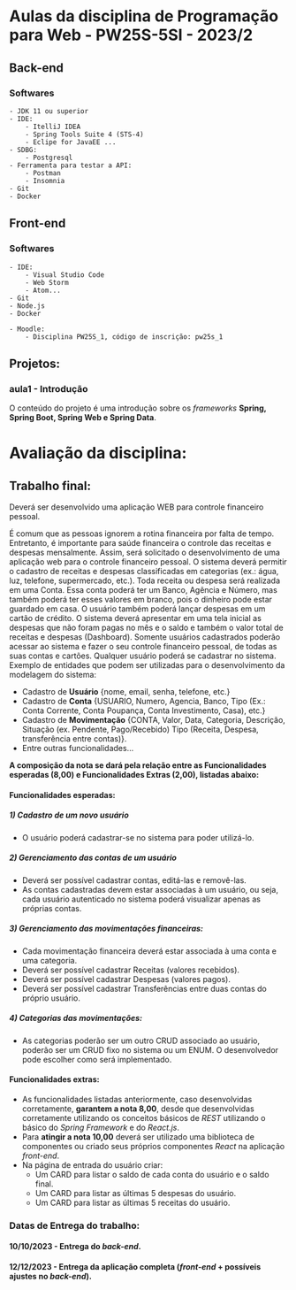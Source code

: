 # Aulas da disciplina de Programação para Web - PW25S-5SI - 2023/2

## Back-end 

### Softwares
	- JDK 11 ou superior
	- IDE:
		- ItelliJ IDEA
		- Spring Tools Suite 4 (STS-4)
		- Eclipe for JavaEE ...
	- SDBG:
		- Postgresql
	- Ferramenta para testar a API:
		- Postman
		- Insomnia
	- Git
	- Docker
	
## Front-end 

### Softwares
	- IDE:
		- Visual Studio Code
		- Web Storm
		- Atom...
	- Git
	- Node.js
	- Docker

	- Moodle:
		- Disciplina PW25S_1, código de inscrição: pw25s_1
	
## Projetos:

### aula1 -  Introdução
O conteúdo do projeto é uma introdução sobre os *frameworks* **Spring, Spring Boot, Spring Web e Spring Data**.


# Avaliação da disciplina:

## Trabalho final:

Deverá ser desenvolvido uma aplicação WEB para controle financeiro pessoal.

É comum que as pessoas ignorem a rotina financeira por falta de tempo. Entretanto, é importante para saúde financeira o controle das receitas e despesas mensalmente. Assim, será solicitado o desenvolvimento de uma aplicação web para o controle financeiro pessoal. O sistema deverá permitir o cadastro de receitas e despesas classificadas em categorias (ex.: água, luz, telefone, supermercado, etc.). Toda receita ou despesa será realizada em uma Conta. Essa conta poderá ter um Banco, Agência e Número, mas também poderá ter esses valores em branco, pois o dinheiro pode estar guardado em casa. O usuário também poderá lançar despesas em um cartão de crédito. O sistema deverá apresentar em uma tela inicial as despesas que não foram pagas no mês e o saldo e também o valor total de receitas e despesas (Dashboard). Somente usuários cadastrados poderão acessar ao sistema e fazer o seu controle financeiro pessoal, de todas as suas contas e cartões. Qualquer usuário poderá se cadastrar no sistema.
Exemplo de entidades que podem ser utilizadas para o desenvolvimento da modelagem do sistema:

-   Cadastro de **Usuário** {nome, email, senha, telefone, etc.}
-   Cadastro de **Conta** {USUARIO, Numero, Agencia, Banco, Tipo (Ex.: Conta Corrente, Conta Poupança, Conta Investimento, Casa), etc.}
-   Cadastro de **Movimentação** {CONTA, Valor, Data, Categoria, Descrição, Situação (ex. Pendente, Pago/Recebido) Tipo (Receita, Despesa, transferência entre contas)}.
-   Entre outras funcionalidades...


**A composição da nota se dará pela relação entre as Funcionalidades esperadas (8,00) e Funcionalidades Extras (2,00), listadas abaixo:**

#### Funcionalidades esperadas:
##### 1) Cadastro de um novo usuário
- O usuário poderá cadastrar-se no sistema para poder utilizá-lo.

##### 2) Gerenciamento das contas de um usuário
- Deverá ser possível cadastrar contas, editá-las e removê-las.
- As contas cadastradas devem estar associadas à um usuário, ou seja, cada usuário autenticado no sistema poderá visualizar apenas as próprias contas.

##### 3) Gerenciamento das movimentações financeiras:
 - Cada movimentação financeira deverá estar associada à uma conta e uma categoria.
 - Deverá ser possível cadastrar Receitas (valores recebidos).
 - Deverá ser possível cadastrar Despesas (valores pagos).
 - Deverá ser possível cadastrar Transferências entre duas contas do próprio usuário.
 
##### 4) Categorias das movimentações:		
 - As categorias poderão ser um outro CRUD associado ao usuário, poderão ser um CRUD fixo no sistema ou um ENUM. O desenvolvedor pode escolher como será implementado.

#### Funcionalidades extras:
 - As funcionalidades listadas anteriormente, caso desenvolvidas corretamente, **garantem a nota 8,00**, desde que desenvolvidas corretamente utilizando os conceitos básicos de *REST* utilizando o básico do *Spring Framework* e do *React.js*. 
 - Para **atingir a nota 10,00** deverá ser utilizado uma biblioteca de componentes ou criado seus próprios componentes *React* na aplicação *front-end*.
 - Na página de entrada do usuário criar:
	 -  Um CARD para listar o saldo de cada conta do usuário e o saldo final. 
	 - Um CARD para listar as últimas 5 despesas do usuário.
	 - Um CARD para listar as últimas 5 receitas do usuário.

### Datas de Entrega do trabalho:
#### 10/10/2023	- Entrega do *back-end*.
#### 12/12/2023 - Entrega da aplicação completa (*front-end* + possíveis ajustes no *back-end*).


